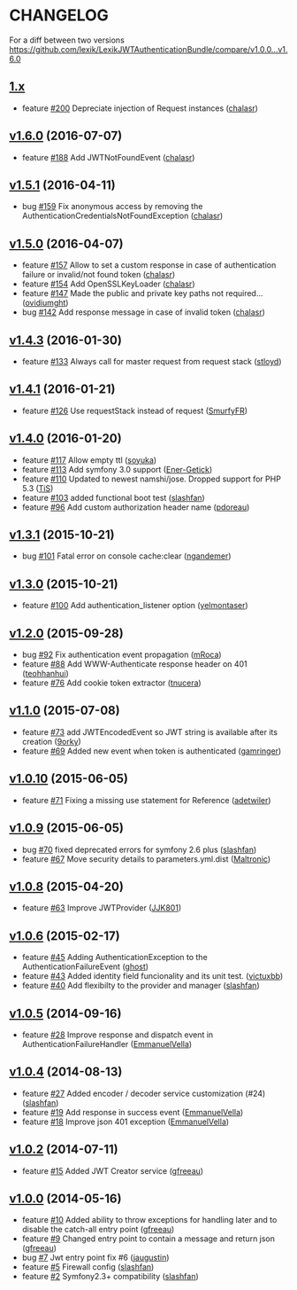 CHANGELOG
=========

For a diff between two versions https://github.com/lexik/LexikJWTAuthenticationBundle/compare/v1.0.0...v1.6.0

## [1.x](https://github.com/lexik/LexikJWTAuthenticationBundle/tree/master)

* feature [\#200](https://github.com/lexik/LexikJWTAuthenticationBundle/pull/200) Depreciate injection of Request instances ([chalasr](https://github.com/chalasr))

## [v1.6.0](https://github.com/lexik/LexikJWTAuthenticationBundle/tree/v1.6.0) (2016-07-07)

* feature [\#188](https://github.com/lexik/LexikJWTAuthenticationBundle/pull/188) Add JWTNotFoundEvent ([chalasr](https://github.com/chalasr))

## [v1.5.1](https://github.com/lexik/LexikJWTAuthenticationBundle/tree/v1.5.1) (2016-04-11)

* bug [\#159](https://github.com/lexik/LexikJWTAuthenticationBundle/pull/159) Fix anonymous access by removing the AuthenticationCredentialsNotFoundException  ([chalasr](https://github.com/chalasr))

## [v1.5.0](https://github.com/lexik/LexikJWTAuthenticationBundle/tree/v1.5.0) (2016-04-07)

* feature [\#157](https://github.com/lexik/LexikJWTAuthenticationBundle/pull/157) Allow to set a custom response in case of authentication failure or invalid/not found token ([chalasr](https://github.com/chalasr))
* feature [\#154](https://github.com/lexik/LexikJWTAuthenticationBundle/pull/154) Add OpenSSLKeyLoader ([chalasr](https://github.com/chalasr))
* feature [\#147](https://github.com/lexik/LexikJWTAuthenticationBundle/pull/147) Made the public and private key paths not required… ([ovidiumght](https://github.com/ovidiumght))
* bug [\#142](https://github.com/lexik/LexikJWTAuthenticationBundle/pull/142) Add response message in case of invalid token ([chalasr](https://github.com/chalasr))

## [v1.4.3](https://github.com/lexik/LexikJWTAuthenticationBundle/tree/v1.4.3) (2016-01-30)

* feature [\#133](https://github.com/lexik/LexikJWTAuthenticationBundle/pull/133) Always call for master request from request stack ([stloyd](https://github.com/stloyd))

## [v1.4.1](https://github.com/lexik/LexikJWTAuthenticationBundle/tree/v1.4.1) (2016-01-21)

* feature [\#126](https://github.com/lexik/LexikJWTAuthenticationBundle/pull/126) Use requestStack instead of request ([SmurfyFR](https://github.com/SmurfyFR))

## [v1.4.0](https://github.com/lexik/LexikJWTAuthenticationBundle/tree/v1.4.0) (2016-01-20)

* feature [\#117](https://github.com/lexik/LexikJWTAuthenticationBundle/pull/117) Allow empty ttl ([soyuka](https://github.com/soyuka))
* feature [\#113](https://github.com/lexik/LexikJWTAuthenticationBundle/pull/113) Add symfony 3.0 support ([Ener-Getick](https://github.com/Ener-Getick))
* feature [\#110](https://github.com/lexik/LexikJWTAuthenticationBundle/pull/110) Updated to newest namshi/jose. Dropped support for PHP 5.3 ([TiS](https://github.com/TiS))
* feature [\#103](https://github.com/lexik/LexikJWTAuthenticationBundle/pull/103) added functional boot test ([slashfan](https://github.com/slashfan))
* feature [\#96](https://github.com/lexik/LexikJWTAuthenticationBundle/pull/96) Add custom authorization header name ([pdoreau](https://github.com/pdoreau))

## [v1.3.1](https://github.com/lexik/LexikJWTAuthenticationBundle/tree/v1.3.1) (2015-10-21)

* bug [\#101](https://github.com/lexik/LexikJWTAuthenticationBundle/pull/101) Fatal error on console cache:clear ([ngandemer](https://github.com/ngandemer))

## [v1.3.0](https://github.com/lexik/LexikJWTAuthenticationBundle/tree/v1.3.0) (2015-10-21)

* feature [\#100](https://github.com/lexik/LexikJWTAuthenticationBundle/pull/100) Add authentication_listener option ([yelmontaser](https://github.com/yelmontaser))

## [v1.2.0](https://github.com/lexik/LexikJWTAuthenticationBundle/tree/v1.2.0) (2015-09-28)

* bug [\#92](https://github.com/lexik/LexikJWTAuthenticationBundle/pull/92) Fix authentication event propagation ([mRoca](https://github.com/mRoca))
* feature [\#88](https://github.com/lexik/LexikJWTAuthenticationBundle/pull/88) Add WWW-Authenticate response header on 401 ([teohhanhui](https://github.com/teohhanhui))
* feature [\#76](https://github.com/lexik/LexikJWTAuthenticationBundle/pull/76) Add cookie token extractor ([tnucera](https://github.com/tnucera))

## [v1.1.0](https://github.com/lexik/LexikJWTAuthenticationBundle/tree/v1.1.0) (2015-07-08)

* feature [\#73](https://github.com/lexik/LexikJWTAuthenticationBundle/pull/73) add JWTEncodedEvent so JWT string is available after its creation ([9orky](https://github.com/9orky))
* feature [\#69](https://github.com/lexik/LexikJWTAuthenticationBundle/pull/69) Added new event when token is authenticated ([gamringer](https://github.com/gamringer))

## [v1.0.10](https://github.com/lexik/LexikJWTAuthenticationBundle/tree/v1.0.10) (2015-06-05)

* feature [\#71](https://github.com/lexik/LexikJWTAuthenticationBundle/pull/71) Fixing a missing use statement for Reference ([adetwiler](https://github.com/adetwiler))

## [v1.0.9](https://github.com/lexik/LexikJWTAuthenticationBundle/tree/v1.0.9) (2015-06-05)

* bug [\#70](https://github.com/lexik/LexikJWTAuthenticationBundle/pull/70) fixed deprecated errors for symfony 2.6 plus ([slashfan](https://github.com/slashfan))
* feature [\#67](https://github.com/lexik/LexikJWTAuthenticationBundle/pull/67) Move security details to parameters.yml.dist ([Maltronic](https://github.com/Maltronic))

## [v1.0.8](https://github.com/lexik/LexikJWTAuthenticationBundle/tree/v1.0.8) (2015-04-20)

* feature [\#63](https://github.com/lexik/LexikJWTAuthenticationBundle/pull/63) Improve JWTProvider ([JJK801](https://github.com/JJK801))

## [v1.0.6](https://github.com/lexik/LexikJWTAuthenticationBundle/tree/v1.0.6) (2015-02-17)

* feature [\#45](https://github.com/lexik/LexikJWTAuthenticationBundle/pull/45) Adding AuthenticationException to the AuthenticationFailureEvent ([ghost](https://github.com/ghost))
* feature [\#43](https://github.com/lexik/LexikJWTAuthenticationBundle/pull/43) Added identity field funcionality and its unit test. ([victuxbb](https://github.com/victuxbb))
* feature [\#40](https://github.com/lexik/LexikJWTAuthenticationBundle/pull/40) Add flexibilty to the provider and manager ([slashfan](https://github.com/slashfan))

## [v1.0.5](https://github.com/lexik/LexikJWTAuthenticationBundle/tree/v1.0.5) (2014-09-16)

* feature [\#28](https://github.com/lexik/LexikJWTAuthenticationBundle/pull/28) Improve response and dispatch event in AuthenticationFailureHandler ([EmmanuelVella](https://github.com/EmmanuelVella))

## [v1.0.4](https://github.com/lexik/LexikJWTAuthenticationBundle/tree/v1.0.4) (2014-08-13)

* feature [\#27](https://github.com/lexik/LexikJWTAuthenticationBundle/pull/27) Added encoder / decoder service customization \(\#24\) ([slashfan](https://github.com/slashfan))
* feature [\#19](https://github.com/lexik/LexikJWTAuthenticationBundle/pull/19) Add response in success event ([EmmanuelVella](https://github.com/EmmanuelVella))
* feature [\#18](https://github.com/lexik/LexikJWTAuthenticationBundle/pull/18) Improve json 401 exception ([EmmanuelVella](https://github.com/EmmanuelVella))

## [v1.0.2](https://github.com/lexik/LexikJWTAuthenticationBundle/tree/v1.0.2) (2014-07-11)

* feature [\#15](https://github.com/lexik/LexikJWTAuthenticationBundle/pull/15) Added JWT Creator service ([gfreeau](https://github.com/gfreeau))

## [v1.0.0](https://github.com/lexik/LexikJWTAuthenticationBundle/tree/v1.0.0) (2014-05-16)

* feature [\#10](https://github.com/lexik/LexikJWTAuthenticationBundle/pull/10) Added ability to throw exceptions for handling later and to disable the catch-all entry point ([gfreeau](https://github.com/gfreeau))
* feature [\#9](https://github.com/lexik/LexikJWTAuthenticationBundle/pull/9) Changed entry point to contain a message and return json ([gfreeau](https://github.com/gfreeau))
* bug [\#7](https://github.com/lexik/LexikJWTAuthenticationBundle/pull/7) Jwt entry point fix \#6 ([jaugustin](https://github.com/jaugustin))
* feature [\#5](https://github.com/lexik/LexikJWTAuthenticationBundle/pull/5) Firewall config ([slashfan](https://github.com/slashfan))
* feature [\#2](https://github.com/lexik/LexikJWTAuthenticationBundle/pull/2) Symfony2.3+ compatibility ([slashfan](https://github.com/slashfan))
